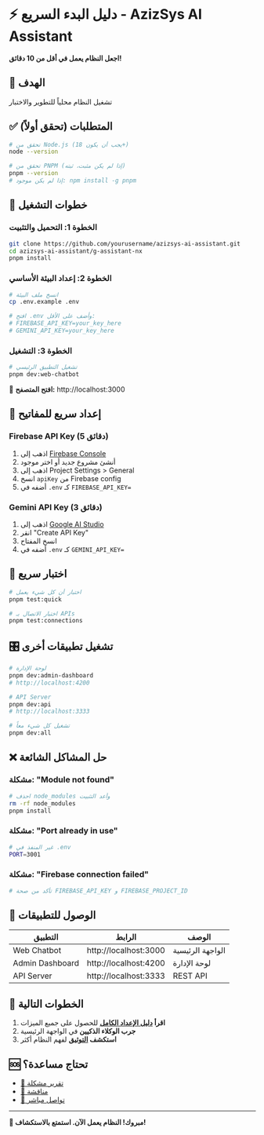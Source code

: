 # ⚡ دليل البدء السريع - AzizSys AI Assistant

**اجعل النظام يعمل في أقل من 10 دقائق!**

## 🎯 الهدف
تشغيل النظام محلياً للتطوير والاختبار

## ✅ المتطلبات (تحقق أولاً)

```bash
# تحقق من Node.js (يجب أن يكون 18+)
node --version

# تحقق من PNPM (إذا لم يكن مثبت، ثبته)
pnpm --version
# إذا لم يكن موجود: npm install -g pnpm
```

## 🚀 خطوات التشغيل

### الخطوة 1: التحميل والتثبيت
```bash
git clone https://github.com/yourusername/azizsys-ai-assistant.git
cd azizsys-ai-assistant/g-assistant-nx
pnpm install
```

### الخطوة 2: إعداد البيئة الأساسي
```bash
# انسخ ملف البيئة
cp .env.example .env

# افتح .env وأضف على الأقل:
# FIREBASE_API_KEY=your_key_here
# GEMINI_API_KEY=your_key_here
```

### الخطوة 3: التشغيل
```bash
# تشغيل التطبيق الرئيسي
pnpm dev:web-chatbot
```

🎉 **افتح المتصفح:** http://localhost:3000

## 🔧 إعداد سريع للمفاتيح

### Firebase API Key (5 دقائق)
1. اذهب إلى [Firebase Console](https://console.firebase.google.com)
2. أنشئ مشروع جديد أو اختر موجود
3. اذهب إلى Project Settings > General
4. انسخ `apiKey` من Firebase config
5. أضفه في `.env` كـ `FIREBASE_API_KEY=`

### Gemini API Key (3 دقائق)
1. اذهب إلى [Google AI Studio](https://makersuite.google.com/app/apikey)
2. انقر "Create API Key"
3. انسخ المفتاح
4. أضفه في `.env` كـ `GEMINI_API_KEY=`

## 🧪 اختبار سريع

```bash
# اختبار أن كل شيء يعمل
pnpm test:quick

# اختبار الاتصال بـ APIs
pnpm test:connections
```

## 🎛️ تشغيل تطبيقات أخرى

```bash
# لوحة الإدارة
pnpm dev:admin-dashboard
# http://localhost:4200

# API Server
pnpm dev:api  
# http://localhost:3333

# تشغيل كل شيء معاً
pnpm dev:all
```

## ❌ حل المشاكل الشائعة

### مشكلة: "Module not found"
```bash
# احذف node_modules وأعد التثبيت
rm -rf node_modules
pnpm install
```

### مشكلة: "Port already in use"
```bash
# غير المنفذ في .env
PORT=3001
```

### مشكلة: "Firebase connection failed"
```bash
# تأكد من صحة FIREBASE_API_KEY و FIREBASE_PROJECT_ID
```

## 📱 الوصول للتطبيقات

| التطبيق | الرابط | الوصف |
|---------|--------|-------|
| Web Chatbot | http://localhost:3000 | الواجهة الرئيسية |
| Admin Dashboard | http://localhost:4200 | لوحة الإدارة |
| API Server | http://localhost:3333 | REST API |

## 🎯 الخطوات التالية

1. **اقرأ [دليل الإعداد الكامل](SECURITY_SETUP.md)** للحصول على جميع الميزات
2. **جرب الوكلاء الذكيين** في الواجهة الرئيسية
3. **استكشف [التوثيق](docs/)** لفهم النظام أكثر

## 🆘 تحتاج مساعدة؟

- [🐛 تقرير مشكلة](https://github.com/yourusername/azizsys-ai-assistant/issues)
- [💬 مناقشة](https://github.com/yourusername/azizsys-ai-assistant/discussions)
- [📧 تواصل مباشر](mailto:support@azizsys.com)

---

**🚀 مبروك! النظام يعمل الآن. استمتع بالاستكشاف!**